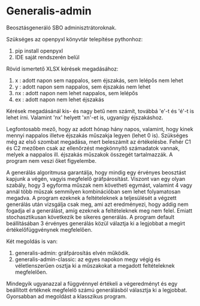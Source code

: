 # Generalis-admin
Beosztásgeneráló SBO adminisztrátoroknak.

Szükséges az openpyxl könyvtár telepítése pythonhoz:
1. pip install openpyxl
2. IDE saját rendszerén belül


Rövid ismertető XLSX kérések megadásához:
1. x  : adott napon sem nappalos, sem éjszakás, sem lelépős nem lehet
2. y  : adott napon sem nappalos, sem éjszakás nem lehet
3. nx : adott napon nem lehet nappalos, sem lelépős
4. ex : adott napon nem lehet éjszakás

Kérések megadásánál kis- és nagy betű nem számít, továbbá 'e'-t és 'é'-t is lehet írni. Valamint 'nx' helyett 'xn'-et is, ugyanígy éjszakáshoz.

Legfontosabb mező, hogy az adott hónap hány napos, valamint, hogy kinek mennyi nappalos illetve éjszakás műszakja legyen (lehet 0 is).
Szükséges még az első szombat megadása, mert beleszámít az értékelésbe.
Fehér C1 és C2 mezőben csak az ellenőrzést megkönnyítő számadatok vannak, melyek a nappalos ill. éjszakás műszakok összegét tartalmazzák. A program nem veszi őket figyelembe.

A generálás algoritmusa garantálja, hogy mindig egy érvényes beosztást kapjunk a végén, vagyis megfelelő gráfpárosítást. Viszont van egy olyan szabály, hogy 3 egyforma műszak nem követheti egymást, valamint 4 vagy annál több műszak semmilyen kombinációban sem lehet folyamatosan megadva. A program ezeknek a feltételeknek a teljesülését a végzett generálás után vizsgálja csak meg, ami azt eredményezi, hogy addig nem fogadja el a generálást, amíg ezeknek a feltételeknek meg nem felel. Emiatt stochasztikusan következik be sikeres generálás. A program default beállításában 3 érvényes generálás közül válaztja ki a legjobbat a megírt értékelőfüggvénynek megfelelően.

Két megoldás is van:
1. generalis-admin: gráfpárosítás elvén működik.
2. generalis-admin-classic: az egyes napokon megy végig és véletlenszerűen osztja ki a műszakokat a megadott feltételeknek megfelelően.

Mindegyik ugyanazzal a függvénnyel értékeli a végeredményt és egy beállított értéknek megfelelő számú generálásból választja ki a legjobbat.
Gyorsabban ad megoldást a klasszikus program.
